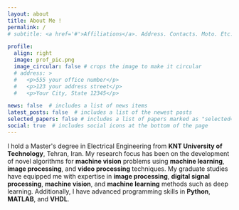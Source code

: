 ```yaml
---
layout: about
title: About Me !
permalink: /
# subtitle: <a href='#'>Affiliations</a>. Address. Contacts. Moto. Etc.

profile:
  align: right
  image: prof_pic.png
  image_circular: false # crops the image to make it circular
  # address: >
  #   <p>555 your office number</p>
  #   <p>123 your address street</p>
  #   <p>Your City, State 12345</p>

news: false  # includes a list of news items
latest_posts: false  # includes a list of the newest posts
selected_papers: false # includes a list of papers marked as "selected={true}"
social: true  # includes social icons at the bottom of the page
---
```



I hold a Master's degree in Electrical Engineering from **KNT University of Technology**, Tehran, Iran. My research focus has been on the development of novel algorithms for **machine vision** problems using **machine learning**, **image processing**, and **video processing** techniques.
My graduate studies have equipped me with expertise in **image processing**, **digital signal processing**, **machine vision**, and **machine learning** methods such as deep learning. Additionally, I have advanced programming skills in **Python**, **MATLAB**, and **VHDL**. 


